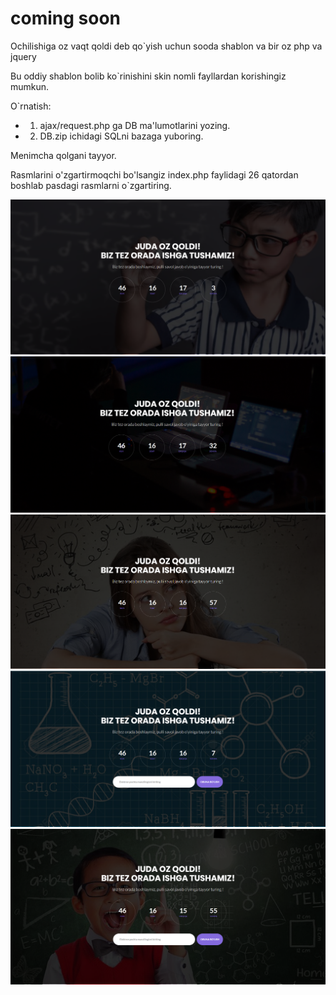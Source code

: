 # coming soon
 Ochilishiga oz vaqt qoldi deb qo`yish uchun sooda shablon va bir oz php va jquery

Bu oddiy shablon bolib ko`rinishini skin nomli fayllardan korishingiz mumkun. 

O`rnatish:
* 1. ajax/request.php ga DB ma'lumotlarini yozing.
* 2. DB.zip ichidagi SQLni bazaga yuboring.

Menimcha qolgani tayyor.

Rasmlarini o'zgartirmoqchi bo'lsangiz index.php faylidagi 26 qatordan boshlab pasdagi rasmlarni o`zgartiring.

![Image](https://raw.githubusercontent.com/akbarali1/coming-soon/main/skin%202.png)
![Image](https://raw.githubusercontent.com/akbarali1/coming-soon/main/skin.png)
![Image](https://raw.githubusercontent.com/akbarali1/coming-soon/main/skin3.png)
![Image](https://raw.githubusercontent.com/akbarali1/coming-soon/main/skin4.png)
![Image](https://raw.githubusercontent.com/akbarali1/coming-soon/main/skin%205.png)